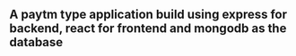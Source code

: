 
## A paytm type application build using express for backend, react for frontend and mongodb as the database
